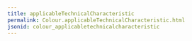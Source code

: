 ```yaml
---
title: applicableTechnicalCharacteristic
permalink: Colour.applicableTechnicalCharacteristic.html
jsonid: colour_applicabletechnicalcharacteristic
---
```

